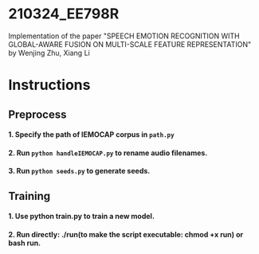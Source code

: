 # 210324_EE798R
Implementation of the paper "SPEECH EMOTION RECOGNITION WITH GLOBAL-AWARE FUSION ON MULTI-SCALE FEATURE REPRESENTATION" by Wenjing Zhu, Xiang Li

# Instructions

## Preprocess

#### 1. Specify the path of IEMOCAP corpus in `path.py`
#### 2. Run `python handleIEMOCAP.py` to rename audio filenames.
#### 3. Run `python seeds.py` to generate seeds.

## Training

#### 1. Use python train.py to train a new model.

#### 2. Run directly: ./run(to make the script executable: chmod +x run) or bash run.

